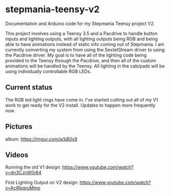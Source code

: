 # stepmania-teensy-v2
Documentation and Arduino code for my Stepmania Teensy project V2.

This project involves using a Teensy 3.5 and a Pacdrive to handle button inputs and lighting outputs, with all lighting outputs being RGB and being able to have animations instead of static info coming out of Stepmania. I am currently converting my system from using the SextetStream driver to using the Pacdrive driver. My goal is to have all of the lighting code being provided to the Teensy through the Pacdrive, and then all of the custom animations will be handled by the Teensy. All lighting in the cab/pads will be using individually controllable RGB LEDs.

## Current status

The RGB led light rings have come in. I've started cutting out all of my V1 work to get ready for the V2 install. Updates to happen more frequently now.

## Pictures

album: https://imgur.com/a/bB0s9

## Videos

Running the old V1 design: https://www.youtube.com/watch?v=dn3CJcW0r64

First Lighting Output on V2 design: https://www.youtube.com/watch?v=AclRpqruMmo